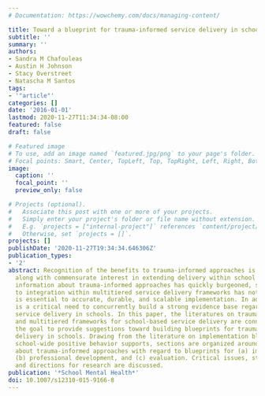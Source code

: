 ```yaml
---
# Documentation: https://wowchemy.com/docs/managing-content/

title: Toward a blueprint for trauma-informed service delivery in schools
subtitle: ''
summary: ''
authors:
- Sandra M Chafouleas
- Austin H Johnson
- Stacy Overstreet
- Natascha M Santos
tags:
- '"article"'
categories: []
date: '2016-01-01'
lastmod: 2020-11-27T11:34:34-08:00
featured: false
draft: false

# Featured image
# To use, add an image named `featured.jpg/png` to your page's folder.
# Focal points: Smart, Center, TopLeft, Top, TopRight, Left, Right, BottomLeft, Bottom, BottomRight.
image:
  caption: ''
  focal_point: ''
  preview_only: false

# Projects (optional).
#   Associate this post with one or more of your projects.
#   Simply enter your project's folder or file name without extension.
#   E.g. `projects = ["internal-project"]` references `content/project/deep-learning/index.md`.
#   Otherwise, set `projects = []`.
projects: []
publishDate: '2020-11-27T19:34:34.646306Z'
publication_types:
- '2'
abstract: Recognition of the benefits to trauma-informed approaches is expanding,
  along with commensurate interest in extending delivery within school systems. Although
  information about trauma-informed approaches has quickly burgeoned, systematic attention
  to integration within multitiered service delivery frameworks has not occurred yet
  is essential to accurate, durable, and scalable implementation. In addition, there
  is a critical need to concurrently build a strong evidence base regarding trauma-informed
  service delivery in schools. In this paper, the literatures on trauma-informed approaches
  and multitiered frameworks for school-based service delivery are connected with
  the goal to provide suggestions toward building blueprints for trauma-informed service
  delivery in schools. Drawing from the literature on implementation blueprints for
  school-wide positive behavior supports, sections are organized around current knowledge
  about trauma-informed approaches with regard to blueprints for (a) implementation,
  (b) professional development, and (c) evaluation. Critical issues, strategy recommendations,
  and directions for research are discussed.
publication: '*School Mental Health*'
doi: 10.1007/s12310-015-9166-8
---
```

